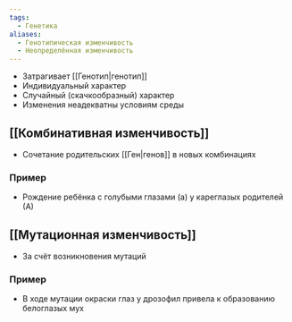 ```yaml
---
tags:
  - Генетика
aliases:
  - Генотипическая изменчивость
  - Неопределённая изменчивость
---
```

- Затрагивает [[Генотип|генотип]]
- Индивидуальный характер 
- Случайный (скачкообразный) характер 
- Изменения неадекватны условиям среды 
## [[Комбинативная изменчивость]]
- Сочетание родительских [[Ген|генов]] в новых комбинациях
### Пример 
- Рождение ребёнка с голубыми глазами (а) у кареглазых родителей (А)
## [[Мутационная изменчивость]]
- За счёт возникновения мутаций 
### Пример 
- В ходе мутации окраски глаз у дрозофил привела к образованию белоглазых мух 
